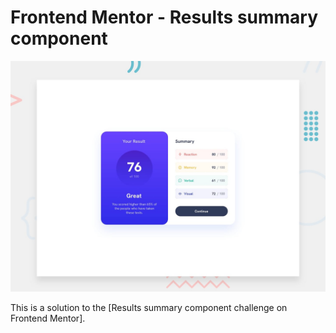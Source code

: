# Frontend Mentor - Results summary component

![Design preview for the Results summary component coding challenge](./design/desktop-preview.jpg)

This is a solution to the [Results summary component challenge on Frontend Mentor].
